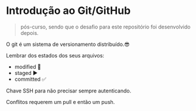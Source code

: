 # Introdução ao Git/GitHub

> pós-curso, sendo que o desafio para este repositório foi desenvolvido depois.

O git é um sistema de versionamento distribuído.😎

Lembrar dos estados dos seus arquivos:
* modified 🔄
* staged ▶️
* committed ✅

Chave SSH para não precisar sempre autenticando.

Conflitos requerem um pull e então um push.